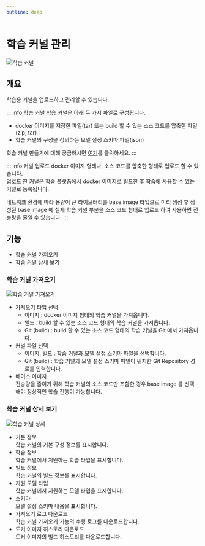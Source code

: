```yaml
---
outline: deep
---
```


# 학습 커널 관리

![학습 커널](/ko/tranining-validation/training-training-kernel.png)


## 개요
학습용 커널을 업로드하고 관리할 수 있습니다.

::: info 학습 커널
학습 커널은 아래 두 가지 파일로 구성됩니다.
- docker 이미지를 저장한 파일(tar) 또는 build 할 수 있는 소스 코드를 압축한 파일(zip, tar)
- 학습 커널의 구성을 정의하는 모델 설정 스키마 파일(json)  

학습 커널 만들기에 대해 궁금하시면 [여기](/ko/reference/kernel-overview)를 클릭하세요.
:::

::: info 커널 업로드
docker 이미지 형태나, 소스 코드를 압축한 형태로 업로드 할 수 있습니다.  
업로드 한 커널은 학습 플랫폼에서 docker 이미지로 빌드한 후 학습에 사용할 수 있는 커널로 등록됩니다.

네트워크 환경에 따라 용량이 큰 라이브러리를 base image 타입으로 미리 생성 후 생성된 base image 에 실제 학습 커널 부분을 소스 코드 형태로 업로드 하여 사용하면 전송량을 줄일 수 있습니다.
:::


## 기능
- 학습 커널 가져오기
- 학습 커널 상세 보기

### 학습 커널 가져오기  
![학습 커널 가져오기](/ko/tranining-validation/training-training-kernel-import-training.png)

- 가져오기 타입 선택
  - 이미지 : docker 이미지 형태의 학습 커널을 가져옵니다.
  - 빌드 : build 할 수 있는 소스 코드 형태의 학습 커널을 가져옵니다.
  - Git (build) : build 할 수 있는 소스 코드 형태의 학습 커널을 Git 에서 가져옵니다.
- 커널 파일 선택
  - 이미지, 빌드 : 학습 커널과 모델 설정 스키마 파일을 선택합니다.
  - Git (build) : 학습 커널과 모델 설정 스키마 파일이 위치한 Git Repository 경로를 입력합니다.
- 베이스 이미지  
  전송량을 줄이기 위해 학습 커널의 소스 코드만 포함한 경우 base image 를 선택해야 정상적인 학습 진행이 가능합니다.

### 학습 커널 상세 보기
![학습 커널 상세](/ko/tranining-validation/training-training-kernel-detail.png)

- 기본 정보  
  학습 커널의 기본 구성 정보를 표시합니다.
- 학습 정보  
  학습 커널에서 지원하는 학습 타입을 표시합니다.
- 빌드 정보  
  학습 커널의 빌드 정보를 표시합니다.
- 지원 모델 타입  
  학습 커널에서 지원하는 모델 타입을 표시합니다.
- 스키마  
  모델 설정 스키마 내용을 표시합니다.
- 가져오기 로그 다운로드  
  학습 커널 가져오기 기능의 수행 로그를 다운로드합니다.
- 도커 이미지 히스토리 다운로드  
  도커 이미지의 빌드 히스토리를 다운로드합니다.